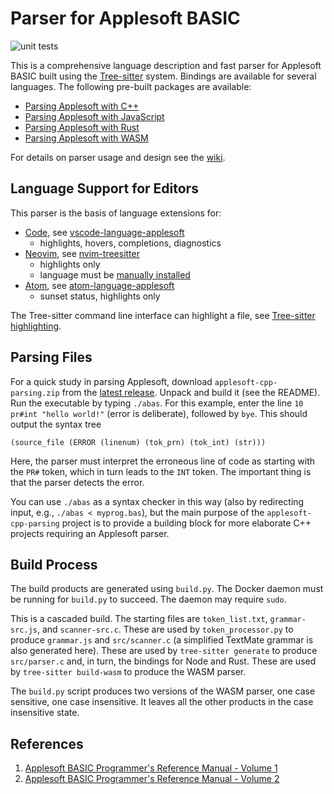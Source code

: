 Parser for Applesoft BASIC
==========================

![unit tests](https://github.com/dfgordon/tree-sitter-applesoft/actions/workflows/node.js.yml/badge.svg)

This is a comprehensive language description and fast parser for Applesoft BASIC built using the [Tree-sitter](https://tree-sitter.github.io/tree-sitter/) system.  Bindings are available for several languages.  The following pre-built packages are available:

* [Parsing Applesoft with C++](https://github.com/dfgordon/tree-sitter-applesoft/releases)
* [Parsing Applesoft with JavaScript](https://www.npmjs.com/package/tree-sitter-applesoft)
* [Parsing Applesoft with Rust](https://crates.io/crates/tree-sitter-applesoft)
* [Parsing Applesoft with WASM](https://github.com/dfgordon/tree-sitter-applesoft/releases)

For details on parser usage and design see the [wiki](https://github.com/dfgordon/tree-sitter-applesoft/wiki).

Language Support for Editors
----------------------------

This parser is the basis of language extensions for:

* [Code](https://code.visualstudio.com/), see [vscode-language-applesoft](https://github.com/dfgordon/vscode-language-applesoft)
    - highlights, hovers, completions, diagnostics
* [Neovim](https://neovim.io), see [nvim-treesitter](https://github.com/nvim-treesitter/nvim-treesitter)
    - highlights only
    - language must be [manually installed](https://github.com/nvim-treesitter/nvim-treesitter#advanced-setup)
* [Atom](https://atom.io), see [atom-language-applesoft](https://github.com/dfgordon/atom-language-applesoft)
    - sunset status, highlights only

The Tree-sitter command line interface can highlight a file, see [Tree-sitter highlighting](https://tree-sitter.github.io/tree-sitter/syntax-highlighting).

Parsing Files
-------------

For a quick study in parsing Applesoft, download `applesoft-cpp-parsing.zip` from the [latest release](https://github.com/dfgordon/tree-sitter-applesoft/releases).  Unpack and build it (see the README).  Run the executable by typing `./abas`.  For this example, enter the line `10 pr#int "hello world!"` (error is deliberate), followed by `bye`.  This should output the syntax tree
```
(source_file (ERROR (linenum) (tok_prn) (tok_int) (str)))
```
Here, the parser must interpret the erroneous line of code as starting with the `PR#` token, which in turn leads to the `INT` token.  The important thing is that the parser detects the error.

You can use `./abas` as a syntax checker in this way (also by redirecting input, e.g., `./abas < myprog.bas`), but the main purpose of the `applesoft-cpp-parsing` project is to provide a building block for more elaborate C++ projects requiring an Applesoft parser.

Build Process
-------------

The build products are generated using `build.py`.  The Docker daemon must be running for `build.py` to succeed.  The daemon may require `sudo`.

This is a cascaded build.  The starting files are `token_list.txt`, `grammar-src.js`, and `scanner-src.c`.  These are used by `token_processor.py` to produce `grammar.js` and `src/scanner.c` (a simplified TextMate grammar is also generated here).  These are used by `tree-sitter generate` to produce `src/parser.c` and, in turn, the bindings for Node and Rust.  These are used by `tree-sitter build-wasm` to produce the WASM parser.

The `build.py` script produces two versions of the WASM parser, one case sensitive, one case insensitive.  It leaves all the other products in the case insensitive state.

References
-----------

1. [Applesoft BASIC Programmer's Reference Manual - Volume 1](https://www.apple.asimov.net/documentation/programming/basic/49163042-Apple-II-Applesoft-BASIC-Programmer-s-Reference-Manual-Volume-1.pdf)
2. [Applesoft BASIC Programmer's Reference Manual - Volume 2](https://www.apple.asimov.net/documentation/programming/basic/49163108-Apple-II-Applesoft-BASIC-Programmer-s-Reference-Manual-Volume-2.pdf)
